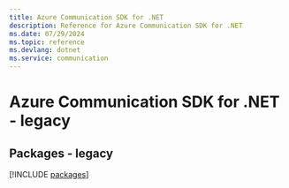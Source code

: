 ```yaml
---
title: Azure Communication SDK for .NET
description: Reference for Azure Communication SDK for .NET
ms.date: 07/29/2024
ms.topic: reference
ms.devlang: dotnet
ms.service: communication
---
```

# Azure Communication SDK for .NET - legacy
## Packages - legacy
[!INCLUDE [packages](communication-index.md)]